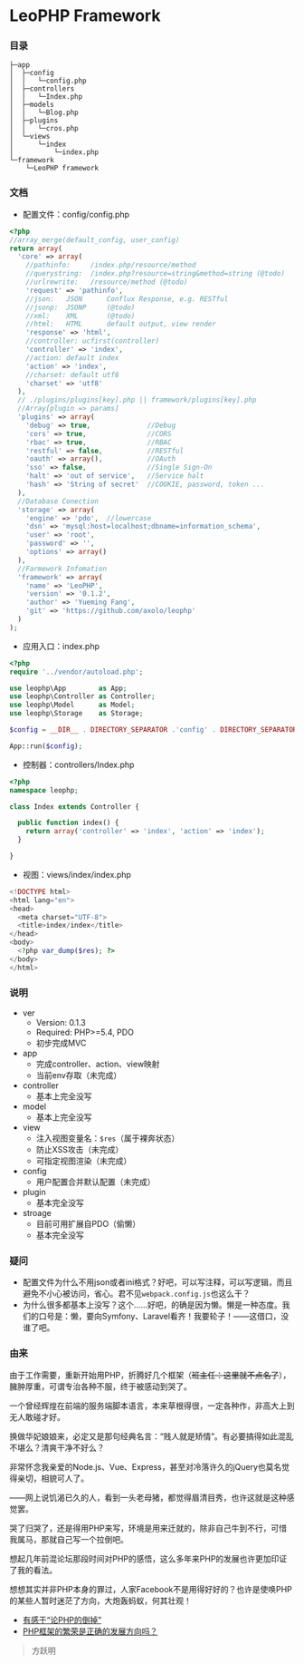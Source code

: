LeoPHP Framework
=====================

### 目录

```
├─app  
│  ├─config  
│  │   └─config.php  
│  ├─controllers  
│  │   └─Index.php   
│  ├─models  
│  │   └─Blog.php  
│  ├─plugins  
│  │   └─cros.php   
│  └─views  
│      └─index  
│          └─index.php  
└─framework  
    └─LeoPHP framework  
```

### 文档
- 配置文件：config/config.php

```php
<?php
//array_merge(default_config, user_config)
return array(
  'core' => array(
    //pathinfo:     /index.php/resource/method
    //querystring:  /index.php?resource=string&method=string (@todo)
    //urlrewrite:   /resource/method (@todo)
    'request' => 'pathinfo',
    //json:   JSON      Conflux Response, e.g. RESTful
    //jsonp:  JSONP     (@todo)
    //xml:    XML       (@todo)
    //html:   HTML      default output, view render
    'response' => 'html',
    //controller: ucfirst(controller)
    'controller' => 'index',
    //action: default index
    'action' => 'index',
    //charset: default utf8
    'charset' => 'utf8'
  ),
  // ./plugins/plugins[key].php || framework/plugins[key].php
  //Array[plugin => params]
  'plugins' => array(
    'debug' => true,              //Debug
    'cors' => true,               //CORS
    'rbac' => true,               //RBAC
    'restful' => false,           //RESTful
    'oauth' => array(),           //OAuth
    'sso' => false,               //Single Sign-On
    'halt' => 'out of service',   //Service halt 
    'hash' => 'String of secret'  //COOKIE, password, token ...
  ),
  //Database Conection
  'storage' => array(
    'engine' => 'pdo',  //lowercase
    'dsn' => 'mysql:host=localhost;dbname=information_schema',
    'user' => 'root',
    'password' => '',
    'options' => array()
  ),
  //Farmework Infomation
  'framework' => array(
    'name' => 'LeoPHP',
    'version' => '0.1.2',
    'author' => 'Yueming Fang',
    'git' => 'https://github.com/axolo/leophp'
  )
);
```

- 应用入口：index.php

```php
<?php
require '../vendor/autoload.php';

use leophp\App        as App;
use leophp\Controller as Controller;
use leophp\Model      as Model;
use leophp\Storage    as Storage;

$config = __DIR__ . DIRECTORY_SEPARATOR .'config' . DIRECTORY_SEPARATOR . 'config.php';

App::run($config);
```

- 控制器：controllers/Index.php

```php
<?php
namespace leophp;

class Index extends Controller {

  public function index() {
    return array('controller' => 'index', 'action' => 'index');
  }

}
```

- 视图：views/index/index.php

```php
<!DOCTYPE html>
<html lang="en">
<head>
  <meta charset="UTF-8">
  <title>index/index</title>
</head>
<body>
  <?php var_dump($res); ?>
</body>
</html>
```

### 说明
- ver
  - Version: 0.1.3
  - Required: PHP>=5.4, PDO
  - 初步完成MVC
- app
  - 完成controller、action、view映射
  - 当前env存取（未完成）
- controller
  - 基本上完全没写
- model
  - 基本上完全没写
- view
  - 注入视图变量名：`$res`（属于裸奔状态）
  - 防止XSS攻击（未完成）
  - 可指定视图渲染（未完成）
- config
  - 用户配置合并默认配置（未完成）
- plugin
  - 基本完全没写
- stroage
  - 目前可用扩展自PDO（偷懒）
  - 基本完全没写

### 疑问
- 配置文件为什么不用json或者ini格式？好吧，可以写注释，可以写逻辑，而且避免不小心被访问，省心。君不见`webpack.config.js`也这么干？
- 为什么很多都基本上没写？这个……好吧，的确是因为懒。懒是一种态度。我们的口号是：懒，要向Symfony、Laravel看齐！我要轮子！——这借口，没谁了吧。

### 由来

由于工作需要，重新开始用PHP，折腾好几个框架（~~班主任：这里就不点名了~~），臃肿厚重，可谓专治各种不服，终于被感动到哭了。

一个曾经辉煌在前端的服务端脚本语言，本来草根得很，一定各种作，非高大上到无人敢碰才好。

换做华妃娘娘来，必定又是那句经典名言：“贱人就是矫情”。有必要搞得如此混乱不堪么？清爽干净不好么？

非常怀念我亲爱的Node.js、Vue、Express，甚至对冷落许久的jQuery也莫名觉得亲切，相貌可人了。

——网上说饥渴已久的人，看到一头老母猪，都觉得眉清目秀，也许这就是这种感觉罢。

哭了归哭了，还是得用PHP来写，环境是用来迁就的，除非自己牛到不行，可惜我属马，那就自己写一个拉倒吧。

想起几年前混论坛那段时间对PHP的感悟，这么多年来PHP的发展也许更加印证了我的看法。

想想其实并非PHP本身的罪过，人家Facebook不是用得好好的？也许是使唤PHP的某些人暂时迷茫了方向，大炮轰蚂蚁，何其壮观！

- [有感于“论PHP的倒掉”](http://www.iteye.com/topic/523378)
- [PHP框架的繁荣是正确的发展方向吗？](http://www.iteye.com/topic/319039)

> 方跃明